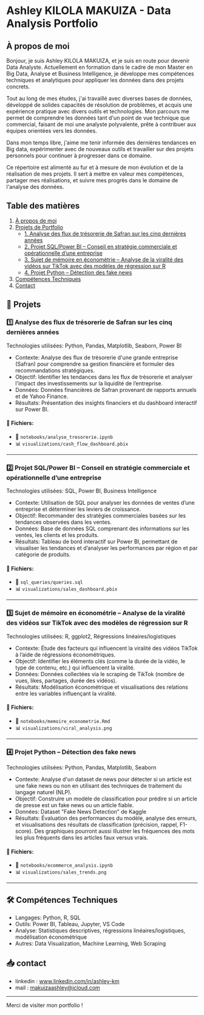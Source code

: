 # Ashley KILOLA MAKUIZA - Data Analysis Portfolio

## À propos de moi

Bonjour, je suis Ashley KILOLA MAKUIZA, et je suis en route pour devenir Data Analyste. Actuellement en formation dans le cadre de mon Master en Big Data, Analyse et Business Intelligence, je développe mes compétences techniques et analytiques pour appliquer les données dans des projets concrets.

Tout au long de mes études, j'ai travaillé avec diverses bases de données, développé de solides capacités de résolution de problèmes, et acquis une expérience pratique avec divers outils et technologies. Mon parcours me permet de comprendre les données tant d'un point de vue technique que commercial, faisant de moi une analyste polyvalente, prête à contribuer aux équipes orientées vers les données.

Dans mon temps libre, j'aime me tenir informée des dernières tendances en Big data, expérimenter avec de nouveaux outils et travailler sur des projets personnels pour continuer à progresser dans ce domaine.

Ce répertoire est alimenté au fur et à mesure de mon évolution et de la réalisation de mes projets. Il sert à mettre en valeur mes compétences, partager mes réalisations, et suivre mes progrès dans le domaine de l'analyse des données.


## Table des matières
1. [À propos de moi](#à-propos-de-moi)
2. [Projets de Portfolio](#🚀-projets)
   - [1. Analyse des flux de trésorerie de Safran sur les cinq dernières années](#1️⃣-analyse-des-flux-de-trésorerie-de-safran-sur-les-cinq-dernières-années)
   - [2. Projet SQL/Power BI – Conseil en stratégie commerciale et opérationnelle d’une entreprise](#2️⃣-projet-sqlpower-bi--conseil-en-stratégie-commerciale-et-opérationnelle-dune-entreprise)
   - [3. Sujet de mémoire en économétrie – Analyse de la viralité des vidéos sur TikTok avec des modèles de régression sur R](#3️⃣-sujet-de-mémoire-en-économétrie--analyse-de-la-viralité-des-vidéos-sur-tiktok-avec-des-modèles-de-régression-sur-r)
   - [4. Projet Python – Détection des fake news](#4️⃣-projet-python--détection-des-fake-news)
3. [Compétences Techniques](#🛠-compétences-techniques)
4. [Contact](#📥-contact)



## 🚀 Projets

### 1️⃣ Analyse des flux de trésorerie de Safran sur les cinq dernières années
Technologies utilisées: Python, Pandas, Matplotlib, Seaborn, Power BI  
- Contexte: Analyse des flux de trésorerie d'une grande entreprise (Safran) pour comprendre sa gestion financière et formuler des recommandations stratégiques.  
- Objectif: Identifier les tendances dans les flux de trésorerie et analyser l'impact des investissements sur la liquidité de l’entreprise.  
- Données: Données financières de Safran provenant de rapports annuels et de Yahoo Finance.  
- Résultats: Présentation des insights financiers et du dashboard interactif sur Power BI.

#### 📂 Fichiers:
- 📄 `notebooks/analyse_tresorerie.ipynb`
- 📊 `visualizations/cash_flow_dashboard.pbix`

---

### 2️⃣ Projet SQL/Power BI – Conseil en stratégie commerciale et opérationnelle d’une entreprise 
Technologies utilisées: SQL, Power BI, Business Intelligence  
- Contexte: Utilisation de SQL pour analyser les données de ventes d’une entreprise et déterminer les leviers de croissance.  
- Objectif: Recommander des stratégies commerciales basées sur les tendances observées dans les ventes.  
- Données: Base de données SQL comprenant des informations sur les ventes, les clients et les produits.  
- Résultats: Tableau de bord interactif sur Power BI, permettant de visualiser les tendances et d’analyser les performances par région et par catégorie de produits.

#### 📂 Fichiers:
- 📄 `sql_queries/queries.sql`
- 📊 `visualizations/sales_dashboard.pbix`

---

### 3️⃣ Sujet de mémoire en économétrie – Analyse de la viralité des vidéos sur TikTok avec des modèles de régression sur R
Technologies utilisées: R, ggplot2, Régressions linéaires/logistiques  
- Contexte: Étude des facteurs qui influencent la viralité des vidéos TikTok à l’aide de régressions économétriques.  
- Objectif: Identifier les éléments clés (comme la durée de la vidéo, le type de contenu, etc.) qui influencent la viralité.  
- Données: Données collectées via le scraping de TikTok (nombre de vues, likes, partages, durée des vidéos).  
- Résultats: Modélisation économétrique et visualisations des relations entre les variables influençant la viralité.

#### 📂 Fichiers:
- 📄 `notebooks/memoire_econometrie.Rmd`
- 📊 `visualizations/viral_analysis.png`

---

### 4️⃣ Projet Python – Détection des fake news  
Technologies utilisées: Python, Pandas, Matplotlib, Seaborn  
- Contexte: Analyse d'un dataset de news pour détecter si un article est une fake news ou non en utilisant des techniques de traitement du langage naturel (NLP).
- Objectif: Construire un modèle de classification pour prédire si un article de presse est un fake news ou un article fiable.  
- Données: Dataset "Fake News Detection" de Kaggle  
- Résultats: Évaluation des performances du modèle, analyse des erreurs, et visualisations des résultats de classification (précision, rappel, F1-score). Des graphiques pourront aussi illustrer les fréquences des mots les plus fréquents dans les articles faux versus vrais.

  
#### 📂 Fichiers:
- 📄 `notebooks/ecommerce_analysis.ipynb`
- 📊 `visualizations/sales_trends.png`

---

## 🛠 Compétences Techniques
- Langages: Python, R, SQL  
- Outils: Power BI, Tableau, Jupyter, VS Code  
- Analyse: Statistiques descriptives, régressions linéaires/logistiques, modélisation économétrique  
- Autres: Data Visualization, Machine Learning, Web Scraping  

## 📥 contact
- linkedin : www.linkedin.com/in/ashley-km 
- mail : makuizaashley@icloud.com
---

Merci de visiter mon portfolio !
